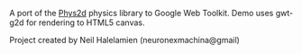 A port of the [Phys2d](http://code.google.com/p/phys2d/) physics library to Google Web Toolkit. Demo uses gwt-g2d for rendering to HTML5 canvas.

Project created by Neil Halelamien (neuronexmachina@gmail)